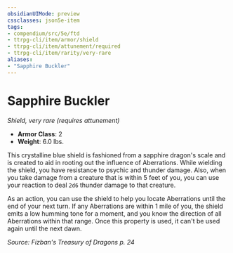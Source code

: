 ```yaml
---
obsidianUIMode: preview
cssclasses: json5e-item
tags:
- compendium/src/5e/ftd
- ttrpg-cli/item/armor/shield
- ttrpg-cli/item/attunement/required
- ttrpg-cli/item/rarity/very-rare
aliases: 
- "Sapphire Buckler"
---
```

# Sapphire Buckler
*Shield, very rare (requires attunement)*  

- **Armor Class**: 2
- **Weight**: 6.0 lbs.

This crystalline blue shield is fashioned from a sapphire dragon's scale and is created to aid in rooting out the influence of Aberrations. While wielding the shield, you have resistance to psychic and thunder damage. Also, when you take damage from a creature that is within 5 feet of you, you can use your reaction to deal `2d6` thunder damage to that creature.

As an action, you can use the shield to help you locate Aberrations until the end of your next turn. If any Aberrations are within 1 mile of you, the shield emits a low humming tone for a moment, and you know the direction of all Aberrations within that range. Once this property is used, it can't be used again until the next dawn.

*Source: Fizban's Treasury of Dragons p. 24*